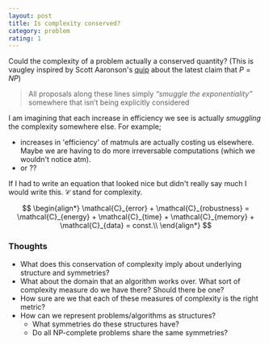 ```yaml
---
layout: post
title: Is complexity conserved?
category: problem
rating: 1
---
```


Could the complexity of a problem actually a conserved quantity? (This is vaugley inspired by Scott Aaronson's [quip](http://www.scottaaronson.com/blog/?p=2212) about the latest claim that $P=NP$)

> All proposals along these lines simply _“smuggle the exponentiality”_ somewhere that isn’t being explicitly considered

I am imagining that each increase in efficiency we see is actually _smuggling_ the complexity somewhere else. For example;

* increases in 'efficiency' of matmuls are actually costing us elsewhere. Maybe we are having to do more irreversable computations (which we wouldn't notice atm).
* or ??

If I had to write an equation that looked nice but didn't really say much I would write this. $\mathcal C$ stand for complexity.

$$
\begin{align*}
\mathcal{C}_{error} + \mathcal{C}_{robustness} = \mathcal{C}_{energy} + \mathcal{C}_{time} + \mathcal{C}_{memory} + \mathcal{C}_{data} = const.\\
\end{align*}
$$

### Thoughts

* What does this conservation of complexity imply about underlying structure and symmetries?
* What about the domain that an algorithm works over. What sort of complexity measure do we have there? Should there be one?
* How sure are we that each of these measures of complexity is the right metric?
* How can we represent problems/algorithms as structures?
    * What symmetries do these structures have? 
    * Do all NP-complete problems share the same symmetries?